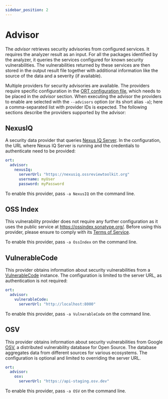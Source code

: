 ```yaml
---
sidebar_position: 2
---
```


# Advisor

The *advisor* retrieves security advisories from configured services.
It requires the analyzer result as an input.
For all the packages identified by the analyzer, it queries the services configured for known security vulnerabilities.
The vulnerabilities returned by these services are then stored in the output result file together with additional information like the source of the data and a severity (if available).

Multiple providers for security advisories are available.
The providers require specific configuration in the [ORT configuration file](https://github.com/oss-review-toolkit/ort/blob/main/model/src/main/resources/reference.yml), which needs to be placed in the *advisor* section.
When executing the advisor the providers to enable are selected with the `--advisors` option (or its short alias `-a`); here a comma-separated list with provider IDs is expected.
The following sections describe the providers supported by the advisor:

## NexusIQ

A security data provider that queries [Nexus IQ Server](https://help.sonatype.com/iqserver).
In the configuration, the URL where Nexus IQ Server is running and the credentials to authenticate need to be provided:

```yaml
ort:
  advisor:
    nexusIq:
      serverUrl: "https://nexusiq.ossreviewtoolkit.org"
      username: myUser
      password: myPassword
```

To enable this provider, pass `-a NexusIQ` on the command line.

## OSS Index

This vulnerability provider does not require any further configuration as it uses the public service at https://ossindex.sonatype.org/.
Before using this provider, please ensure to comply with its [Terms of Service](https://ossindex.sonatype.org/tos).

To enable this provider, pass `-a OssIndex` on the command line.

## VulnerableCode

This provider obtains information about security vulnerabilities from a [VulnerableCode](https://github.com/nexB/vulnerablecode) instance.
The configuration is limited to the server URL, as authentication is not required:

```yaml
ort:
  advisor:
    vulnerableCode:
      serverUrl: "http://localhost:8000"
```

To enable this provider, pass `-a VulnerableCode` on the command line.

## OSV

This provider obtains information about security vulnerabilities from Google [OSV](https://osv.dev/), a distributed vulnerability database for Open Source.
The database aggregates data from different sources for various ecosystems.
The configuration is optional and limited to overriding the server URL.

```yaml
ort:
  advisor:
    osv:
      serverUrl: "https://api-staging.osv.dev"
```

To enable this provider, pass `-a OSV` on the command line.
